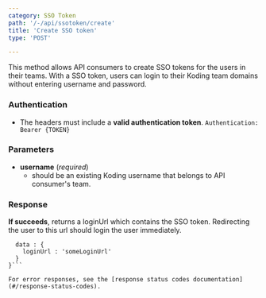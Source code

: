 ```yaml
---
category: SSO Token
path: '/-/api/ssotoken/create'
title: 'Create SSO token'
type: 'POST'

---
```


This method allows API consumers to create SSO tokens for the users in their teams.
With a SSO token, users can login to their Koding team domains without entering
username and password.

### Authentication

* The headers must include a **valid authentication token**.
```Authentication: Bearer {TOKEN}```


### Parameters

* **username** (_required_)
  * should be an existing Koding username that belongs to API consumer's team.


### Response

**If succeeds**, returns a loginUrl which contains the SSO token.
Redirecting the user to this url should login the user immediately.

```{
  data : {
    loginUrl : 'someLoginUrl'
  }
}```

For error responses, see the [response status codes documentation](#/response-status-codes).
